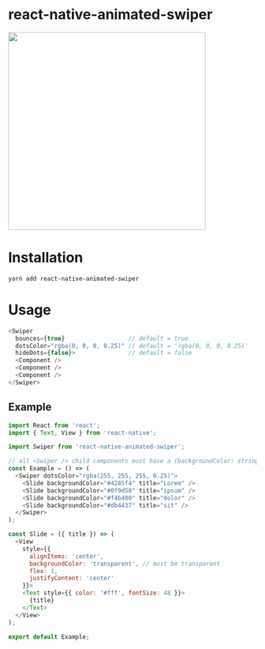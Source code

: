 # react-native-animated-swiper
<img src="https://raw.githubusercontent.com/sonaye/react-native-animated-swiper/master/demo.gif" width="400">

# Installation
`yarn add react-native-animated-swiper`

# Usage
```javascript
<Swiper
  bounces={true}                  // default = true
  dotsColor="rgba(0, 0, 0, 0.25)" // default = 'rgba(0, 0, 0, 0.25)'
  hideDots={false}>               // default = false
  <Component />
  <Component />
  <Component />
</Swiper>
```

## Example
```javascript
import React from 'react';
import { Text, View } from 'react-native';

import Swiper from 'react-native-animated-swiper';

// all <Swiper /> child components must have a (backgroundColor: string) prop
const Example = () => (
  <Swiper dotsColor="rgba(255, 255, 255, 0.25)">
    <Slide backgroundColor="#4285f4" title="Lorem" />
    <Slide backgroundColor="#0f9d58" title="ipsum" />
    <Slide backgroundColor="#f4b400" title="dolor" />
    <Slide backgroundColor="#db4437" title="sit" />
  </Swiper>
);

const Slide = ({ title }) => (
  <View
    style={{
      alignItems: 'center',
      backgroundColor: 'transparent', // must be transparent
      flex: 1,
      justifyContent: 'center'
    }}>
    <Text style={{ color: '#fff', fontSize: 48 }}>
      {title}
    </Text>
  </View>
);

export default Example;
```
